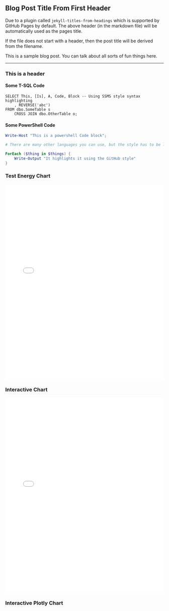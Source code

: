 ## Blog Post Title From First Header

Due to a plugin called `jekyll-titles-from-headings` which is supported by GitHub Pages by default. The above header (in the markdown file) will be automatically used as the pages title.

If the file does not start with a header, then the post title will be derived from the filename.

This is a sample blog post. You can talk about all sorts of fun things here.

---

### This is a header


#### Some T-SQL Code

```tsql
SELECT This, [Is], A, Code, Block -- Using SSMS style syntax highlighting
    , REVERSE('abc')
FROM dbo.SomeTable s
    CROSS JOIN dbo.OtherTable o;
```

#### Some PowerShell Code

```powershell
Write-Host "This is a powershell Code block";

# There are many other languages you can use, but the style has to be loaded first

ForEach ($thing in $things) {
    Write-Output "It highlights it using the GitHub style"
}
```

### Test Energy Chart

<div class="full-width-embed">
<iframe src="/assets/capacity_chart.html" width="100%" height="620" frameborder="0"></iframe>
</div>

### Interactive Chart

<iframe src="/assets/chart.html" width="100%" height="620" frameborder="0"></iframe>

### Interactive Plotly Chart

<div id="my-chart" style="width: 100%; height: 500px;"></div>

<script src="https://cdn.plot.ly/plotly-latest.min.js"></script>
<script>
  const dates = [];
  const values = [];
  const startDate = new Date("2023-01-01");

  for (let i = 0; i < 90; i++) {
    const date = new Date(startDate);
    date.setDate(startDate.getDate() + i);
    dates.push(date.toISOString().split('T')[0]);
    values.push(Math.floor(Math.random() * 100));
  }

  const trace = {
    x: dates,
    y: values,
    type: 'bar',
    marker: { color: 'steelblue' }
  };

  const layout = {
    title: "Time Series Bar Chart with Zoom",
    xaxis: {
      rangeselector: {
        buttons: [
          { count: 7, label: '1w', step: 'day', stepmode: 'backward' },
          { count: 1, label: '1m', step: 'month', stepmode: 'backward' },
          { step: 'all' }
        ]
      },
      rangeslider: { visible: true },
      type: 'date'
    },
    yaxis: { title: "Random Value" }
  };

  Plotly.newPlot('my-chart', [trace], layout);
</script>

